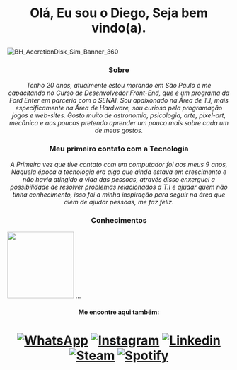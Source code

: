 # <p align="center"> Olá, Eu sou o Diego, Seja bem vindo(a). </p>

![BH_AccretionDisk_Sim_Banner_360](https://github.com/DiiegoAlves/DiiegoAlves/assets/71333244/bd3d3d5a-974d-4123-b4eb-2617427385a2)

### <p align="center"> Sobre </p>
*<p align="center"> Tenho 20 anos, atualmente estou morando em São Paulo e me capacitando no Curso de Desenvolvedor Front-End, que é um programa da Ford Enter em parceria com o SENAI. Sou apaixonado na Área de T.I, mais especificamente na Área de Hardware, sou curioso pela programação jogos e web-sites. Gosto muito de astronomia, psicologia, arte, pixel-art, mecânica e aos poucos pretendo aprender um pouco mais sobre cada um de meus gostos.*

### <p align="center"> Meu primeiro contato com a Tecnologia

*<p align="center"> A Primeira vez que tive contato com um computador foi aos meus 9 anos, Naquela época a tecnologia era algo que ainda
estava em crescimento e não havia atingido a vida das pessoas, através disso enxerguei a possibilidade de resolver problemas
relacionados a T.I e ajudar quem não tinha conhecimento, isso foi a minha inspiração para seguir na área que além de ajudar pessoas, me faz feliz. </p>*

### <p align="center"> Conhecimentos </p>

<img height="150" src="https://img.icons8.com/?size=1x&id=OlmjyQ9zkRzF&format=png">
...


#### <p align="center"> Me encontre aqui também: </p>

# <p align="center"> [![WhatsApp](https://img.shields.io/badge/WhatsApp-25D366?style=for-the-badge&logo=whatsapp&logoColor=white)](https://api.whatsapp.com/send/?phone=5511976729320&text&type=phone_number&app_absent=0) [![Instagram](https://img.shields.io/badge/Instagram-E4405F?style=for-the-badge&logo=instagram&logoColor=white)](https://instagram.com/ylwdi) [![Linkedin](https://img.shields.io/badge/LinkedIn-0077B5?style=for-the-badge&logo=linkedin&logoColor=white)](https://www.linkedin.com/in/diegoalvesrodriguees/) [![Steam](https://img.shields.io/badge/Steam-000000?style=for-the-badge&logo=steam&logoColor=white)](https://steamcommunity.com/profiles/76561198805409468) [![Spotify](https://img.shields.io/badge/Spotify-1ED760?style=for-the-badge&logo=spotify&logoColor=white)](https://open.spotify.com/user/diegoalves06?si=e9fa73b7415f4f74) </p>

